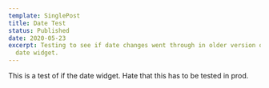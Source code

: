 ```yaml
---
template: SinglePost
title: Date Test
status: Published
date: 2020-05-23
excerpt: Testing to see if date changes went through in older version of the
  date widget.
---
```

This is a test of if the date widget. Hate that this has to be tested in prod.